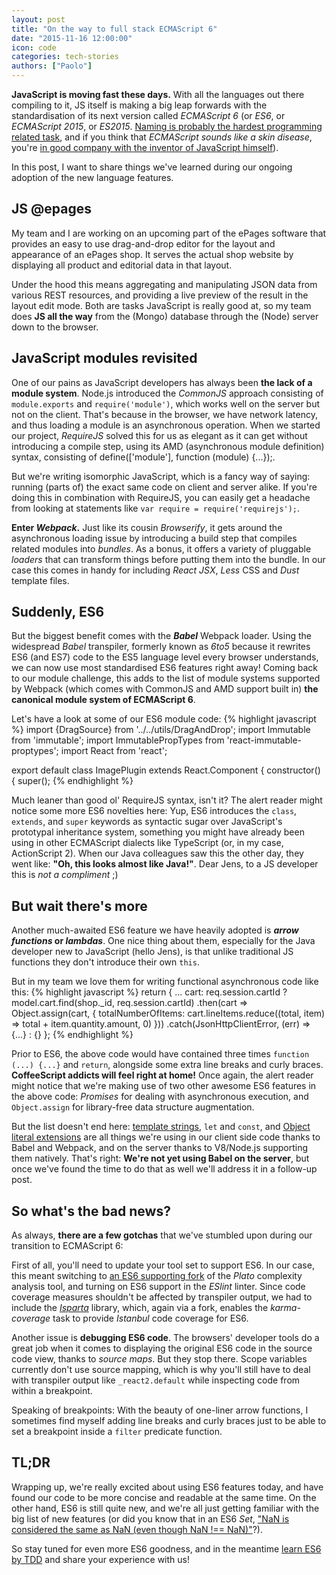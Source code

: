 ```yaml
---
layout: post
title: "On the way to full stack ECMAScript 6"
date: "2015-11-16 12:00:00"
icon: code
categories: tech-stories
authors: ["Paolo"]
---
```


**JavaScript is moving fast these days.** With all the languages out there compiling to it, JS itself is making a big leap forwards with the standardisation of its next version called _ECMAScript 6_ (or _ES6_, or _ECMAScript 2015_, or _ES2015_. [Naming is probably the hardest programming related task](https://twitter.com/a_ramella/status/656522461480099840), and if you think that _ECMAScript sounds like a skin disease_, you're [in good company with the inventor of JavaScript himself](https://mail.mozilla.org/pipermail/es-discuss/2006-October/000133.html)).

In this post, I want to share things we've learned during our ongoing adoption of the new language features.

## JS @epages
My team and I are working on an upcoming part of the ePages software that provides an easy to use drag-and-drop editor for the layout and appearance of an ePages shop. It serves the actual shop website by displaying all product and editorial data in that layout.

Under the hood this means aggregating and manipulating JSON data from various REST resources, and providing a live preview of the result in the layout edit mode. Both are tasks JavaScript is really good at, so my team does **JS all the way** from the (Mongo) database through the (Node) server down to the browser.

## JavaScript modules revisited
One of our pains as JavaScript developers has always been **the lack of a module system**. Node.js introduced the _CommonJS_ approach consisting of `module.exports` and `require('module')`, which works well on the server but not on the client. That's because in the browser, we have network latency, and thus loading a module is an asynchronous operation. When we started our project, _RequireJS_ solved this for us as elegant as it can get without introducing a compile step, using its AMD (asynchronous module definition) syntax, consisting of define(['module'], function (module) {...});.

But we're writing isomorphic JavaScript, which is a fancy way of saying: running (parts of) the exact same code on client and server alike. If you're doing this in combination with RequireJS, you can easily get a headache from looking at statements like `var require = require('requirejs');`.

**Enter _Webpack_.** Just like its cousin _Browserify_, it gets around the asynchronous loading issue by introducing a build step that compiles related modules into _bundles_. As a bonus, it offers a variety of pluggable _loaders_ that can transform things before putting them into the bundle. In our case this comes in handy for including _React JSX_, _Less_ CSS and _Dust_ template files.

## Suddenly, ES6
But the biggest benefit comes with the **_Babel_** Webpack loader. Using the widespread _Babel_ transpiler, formerly known as _6to5_ because it rewrites ES6 (and ES7) code to the ES5 language level every browser understands, we can now use most standardised ES6 features right away! Coming back to our module challenge, this adds to the list of module systems supported by Webpack (which comes with CommonJS and AMD support built in) **the canonical module system of ECMAScript 6**.

Let's have a look at some of our ES6 module code:
{% highlight javascript %}
import {DragSource} from '../../utils/DragAndDrop';
import Immutable from 'immutable';
import ImmutablePropTypes from 'react-immutable-proptypes';
import React from 'react';

export default class ImagePlugin extends React.Component {
  constructor() {
    super();
{% endhighlight %}

Much leaner than good ol' RequireJS syntax, isn't it?
The alert reader might notice some more ES6 novelties here: Yup, ES6 introduces the `class`, `extends`, and `super` keywords as syntactic sugar over JavaScript's prototypal inheritance system, something you might have already been using in other ECMAScript dialects like TypeScript (or, in my case, ActionScript 2).
When our Java colleagues saw this the other day, they went like: **"Oh, this looks almost like Java!"**. Dear Jens, to a JS developer this is _not a compliment_ ;)

## But wait there's more
Another much-awaited ES6 feature we have heavily adopted is **_arrow functions_ or _lambdas_**. One nice thing about them, especially for the Java developer new to JavaScript (hello Jens), is that unlike traditional JS functions they don't introduce their own `this`.

But in my team we love them for writing functional asynchronous code like this:
{% highlight javascript %}
return {
  ...
  cart: req.session.cartId
    ? model.cart.find(shop._id, req.session.cartId)
      .then(cart => Object.assign(cart, {
        totalNumberOfItems: cart.lineItems.reduce((total, item) => total + item.quantity.amount, 0)
      }))
      .catch(JsonHttpClientError, (err) => {...}
    : {}
};
{% endhighlight %}

Prior to ES6, the above code would have contained three times `function (...) {...}` and `return`, alongside some extra line breaks and curly braces. **CoffeeScript addicts will feel right at home!**
Once again, the alert reader might notice that we're making use of two other awesome ES6 features in the above code: _Promises_ for dealing with asynchronous execution, and `Object.assign` for library-free data structure augmentation.

But the list doesn't end here: [template strings](https://developer.mozilla.org/en-US/docs/Web/JavaScript/Reference/template_strings), `let` and `const`, and [Object literal extensions](https://github.com/lukehoban/es6features#enhanced-object-literals) are all things we're using in our client side code thanks to Babel and Webpack, and on the server thanks to V8/Node.js supporting them natively. That's right: **We're not yet using Babel on the server**, but once we've found the time to do that as well we'll address it in a follow-up post.

## So what's the bad news?
As always, **there are a few gotchas** that we've stumbled upon during our transition to ECMAScript 6:

First of all, you'll need to update your tool set to support ES6. In our case, this meant switching to [an ES6 supporting fork](https://github.com/deedubs/es6-plato) of the _Plato_ complexity analysis tool, and turning on ES6 support in the _ESlint_ linter.
Since code coverage measures shouldn't be affected by transpiler output, we had to include the [_Isparta_](https://github.com/douglasduteil/isparta) library, which, again via a fork, enables the _karma-coverage_ task to provide _Istanbul_ code coverage for ES6.

Another issue is **debugging ES6 code**. The browsers' developer tools do a great job when it comes to displaying the original ES6 code in the source code view,  thanks to _source maps_. But they stop there. Scope variables currently don't use source mapping, which is why you'll still have to deal with transpiler output like `_react2.default` while inspecting code from within a breakpoint.

Speaking of breakpoints: With the beauty of one-liner arrow functions, I sometimes find myself adding line breaks and curly braces just to be able to set a breakpoint inside a `filter` predicate function.

## TL;DR
Wrapping up, we're really excited about using ES6 features today, and have found our code to be more concise and readable at the same time.
On the other hand, ES6 is still quite new, and we're all just getting familiar with the big list of new features (or did you know that in an ES6 _Set_, ["NaN is considered the same as NaN (even though NaN !== NaN)"](https://developer.mozilla.org/en-US/docs/Web/JavaScript/Reference/Global_Objects/Set)?).

So stay tuned for even more ES6 goodness, and in the meantime [learn ES6 by TDD](http://es6katas.org/) and share your experience with us!
